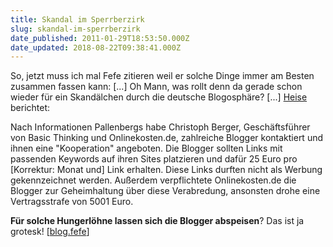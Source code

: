 ```yaml
---
title: Skandal im Sperrberzirk
slug: skandal-im-sperrberzirk
date_published: 2011-01-29T18:53:50.000Z
date_updated: 2018-08-22T09:38:41.000Z
---
```


So, jetzt muss ich mal Fefe zitieren weil er solche Dinge immer am Besten zusammen fassen kann: [...] Oh Mann, was rollt denn da gerade schon wieder für ein Skandälchen durch die deutsche Blogosphäre? [...] [Heise](http://www.heise.de/-1179434) berichtet:

Nach Informationen Pallenbergs habe Christoph Berger, Geschäftsführer von Basic Thinking und Onlinekosten.de, zahlreiche Blogger kontaktiert und ihnen eine "Kooperation" angeboten. Die Blogger sollten Links mit passenden Keywords auf ihren Sites platzieren und dafür 25 Euro pro [Korrektur: Monat und] Link erhalten. Diese Links durften nicht als Werbung gekennzeichnet werden. Außerdem verpflichtete Onlinekosten.de die Blogger zur Geheimhaltung über diese Verabredung, ansonsten drohe eine Vertragsstrafe von 5001 Euro.

**Für solche Hungerlöhne lassen sich die Blogger abspeisen**? Das ist ja grotesk! [[blog.fefe](http://blog.fefe.de/?ts=b3ba9ad2)]
